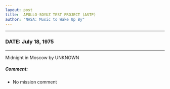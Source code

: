 ```yaml
---
layout: post
title:  APOLLO-SOYUZ TEST PROJECT (ASTP)
author: "NASA: Music to Wake Up By"
---
```


----
### DATE: July 18, 1975
----
Midnight in Moscow by UNKNOWN

##### Comment:
* No mission comment
